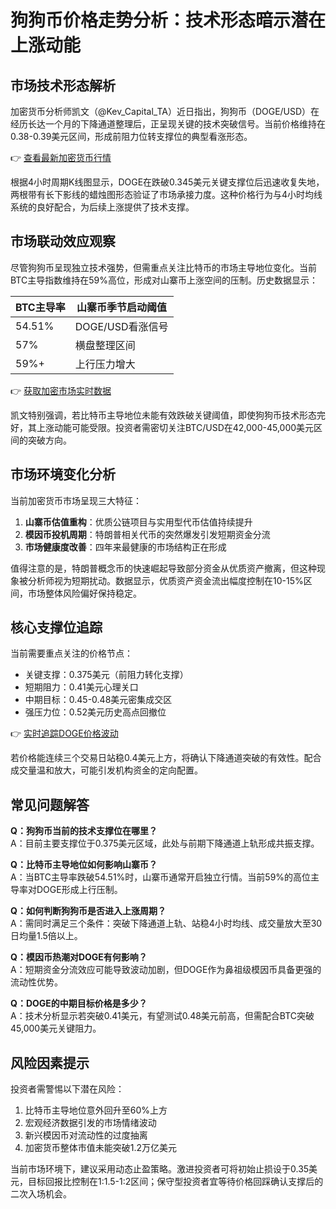 # 狗狗币价格走势分析：技术形态暗示潜在上涨动能

## 市场技术形态解析

加密货币分析师凯文（@Kev_Capital_TA）近日指出，狗狗币（DOGE/USD）在经历长达一个月的下降通道整理后，正呈现关键的技术突破信号。当前价格维持在0.38-0.39美元区间，形成前阻力位转支撑位的典型看涨形态。

👉 [查看最新加密货币行情](https://bit.ly/okx_welcome)

根据4小时周期K线图显示，DOGE在跌破0.345美元关键支撑位后迅速收复失地，两根带有长下影线的蜡烛图形态验证了市场承接力度。这种价格行为与4小时均线系统的良好配合，为后续上涨提供了技术支撑。

## 市场联动效应观察

尽管狗狗币呈现独立技术强势，但需重点关注比特币的市场主导地位变化。当前BTC主导指数维持在59%高位，形成对山寨币上涨空间的压制。历史数据显示：

| BTC主导率 | 山寨币季节启动阈值 |
|----------|------------------|
| 54.51%   | DOGE/USD看涨信号 |
| 57%      | 横盘整理区间     |
| 59%+     | 上行压力增大     |

👉 [获取加密市场实时数据](https://bit.ly/okx_welcome)

凯文特别强调，若比特币主导地位未能有效跌破关键阈值，即使狗狗币技术形态完好，其上涨动能可能受限。投资者需密切关注BTC/USD在42,000-45,000美元区间的突破方向。

## 市场环境变化分析

当前加密货币市场呈现三大特征：
1. **山寨币估值重构**：优质公链项目与实用型代币估值持续提升
2. **模因币投机周期**：特朗普相关代币的突然爆发引发短期资金分流
3. **市场健康度改善**：四年来最健康的市场结构正在形成

值得注意的是，特朗普概念币的快速崛起导致部分资金从优质资产撤离，但这种现象被分析师视为短期扰动。数据显示，优质资产资金流出幅度控制在10-15%区间，市场整体风险偏好保持稳定。

## 核心支撑位追踪

当前需要重点关注的价格节点：
- 关键支撑：0.375美元（前阻力转化支撑）
- 短期阻力：0.41美元心理关口
- 中期目标：0.45-0.48美元密集成交区
- 强压力位：0.52美元历史高点回撤位

👉 [实时追踪DOGE价格波动](https://bit.ly/okx_welcome)

若价格能连续三个交易日站稳0.4美元上方，将确认下降通道突破的有效性。配合成交量温和放大，可能引发机构资金的定向配置。

## 常见问题解答

**Q：狗狗币当前的技术支撑位在哪里？**  
A：目前主要支撑位于0.375美元区域，此处与前期下降通道上轨形成共振支撑。

**Q：比特币主导地位如何影响山寨币？**  
A：当BTC主导率跌破54.51%时，山寨币通常开启独立行情。当前59%的高位主导率对DOGE形成上行压制。

**Q：如何判断狗狗币是否进入上涨周期？**  
A：需同时满足三个条件：突破下降通道上轨、站稳4小时均线、成交量放大至30日均量1.5倍以上。

**Q：模因币热潮对DOGE有何影响？**  
A：短期资金分流效应可能导致波动加剧，但DOGE作为鼻祖级模因币具备更强的流动性优势。

**Q：DOGE的中期目标价格是多少？**  
A：技术分析显示若突破0.41美元，有望测试0.48美元前高，但需配合BTC突破45,000美元关键阻力。

## 风险因素提示

投资者需警惕以下潜在风险：
1. 比特币主导地位意外回升至60%上方
2. 宏观经济数据引发的市场情绪波动
3. 新兴模因币对流动性的过度抽离
4. 加密货币整体市值未能突破1.2万亿美元

当前市场环境下，建议采用动态止盈策略。激进投资者可将初始止损设于0.35美元，目标回报比控制在1:1.5-1:2区间；保守型投资者宜等待价格回踩确认支撑后的二次入场机会。